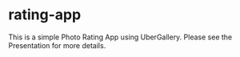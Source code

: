 # rating-app

This is a simple Photo Rating App using UberGallery. Please see the Presentation for more details.
